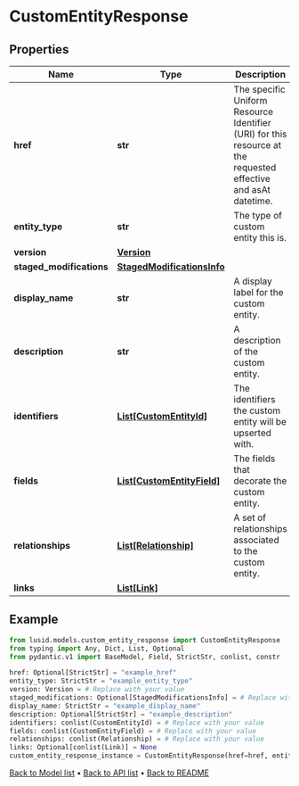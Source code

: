 # CustomEntityResponse

## Properties
Name | Type | Description | Notes
------------ | ------------- | ------------- | -------------
**href** | **str** | The specific Uniform Resource Identifier (URI) for this resource at the requested effective and asAt datetime. | [optional] 
**entity_type** | **str** | The type of custom entity this is. | 
**version** | [**Version**](Version.md) |  | 
**staged_modifications** | [**StagedModificationsInfo**](StagedModificationsInfo.md) |  | [optional] 
**display_name** | **str** | A display label for the custom entity. | 
**description** | **str** | A description of the custom entity. | [optional] 
**identifiers** | [**List[CustomEntityId]**](CustomEntityId.md) | The identifiers the custom entity will be upserted with. | 
**fields** | [**List[CustomEntityField]**](CustomEntityField.md) | The fields that decorate the custom entity. | 
**relationships** | [**List[Relationship]**](Relationship.md) | A set of relationships associated to the custom entity. | 
**links** | [**List[Link]**](Link.md) |  | [optional] 
## Example

```python
from lusid.models.custom_entity_response import CustomEntityResponse
from typing import Any, Dict, List, Optional
from pydantic.v1 import BaseModel, Field, StrictStr, conlist, constr

href: Optional[StrictStr] = "example_href"
entity_type: StrictStr = "example_entity_type"
version: Version = # Replace with your value
staged_modifications: Optional[StagedModificationsInfo] = # Replace with your value
display_name: StrictStr = "example_display_name"
description: Optional[StrictStr] = "example_description"
identifiers: conlist(CustomEntityId) = # Replace with your value
fields: conlist(CustomEntityField) = # Replace with your value
relationships: conlist(Relationship) = # Replace with your value
links: Optional[conlist(Link)] = None
custom_entity_response_instance = CustomEntityResponse(href=href, entity_type=entity_type, version=version, staged_modifications=staged_modifications, display_name=display_name, description=description, identifiers=identifiers, fields=fields, relationships=relationships, links=links)

```

[Back to Model list](../README.md#documentation-for-models) &#8226; [Back to API list](../README.md#documentation-for-api-endpoints) &#8226; [Back to README](../README.md)

